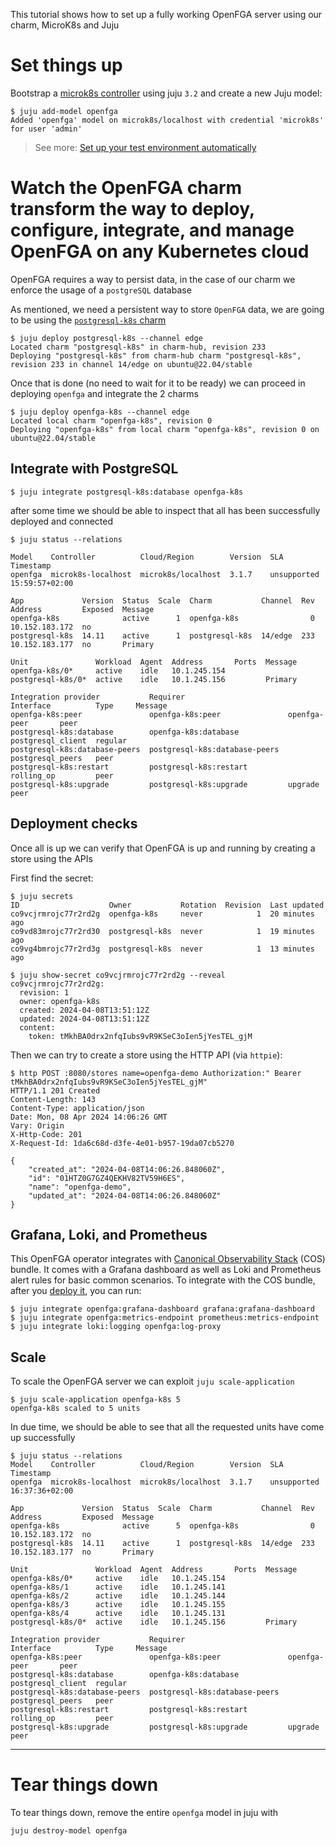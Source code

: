 This tutorial shows how to set up a fully working OpenFGA server using our charm, MicroK8s and Juju 

# Set things up

Bootstrap a [microk8s controller](https://juju.is/docs/juju/set-up--tear-down-your-test-environment#heading--set-up-automatically) using juju `3.2` and create a new Juju model:

```shell
$ juju add-model openfga
Added 'openfga' model on microk8s/localhost with credential 'microk8s' for user 'admin'
```

> See more: [Set up your test environment automatically](https://juju.is/docs/juju/set-up--tear-down-your-test-environment#heading--set-up-automatically)



# Watch the OpenFGA charm transform the way to deploy, configure, integrate, and manage OpenFGA on any Kubernetes cloud

OpenFGA requires a way to persist data, in the case of our charm we enforce the usage of a `postgreSQL` database


As mentioned, we need a persistent way to store `OpenFGA` data, we are going to be using the [`postgresql-k8s` charm](https://charmhub.io/postgresql-k8s) 


```shell
$ juju deploy postgresql-k8s --channel edge
Located charm "postgresql-k8s" in charm-hub, revision 233
Deploying "postgresql-k8s" from charm-hub charm "postgresql-k8s", revision 233 in channel 14/edge on ubuntu@22.04/stable

```

Once that is done (no need to wait for it to be ready) we can proceed in deploying `openfga` and integrate the 2 charms 


```shell
$ juju deploy openfga-k8s --channel edge
Located local charm "openfga-k8s", revision 0
Deploying "openfga-k8s" from local charm "openfga-k8s", revision 0 on ubuntu@22.04/stable
```

## Integrate with PostgreSQL


```shell 
$ juju integrate postgresql-k8s:database openfga-k8s
```

after some time we should be able to inspect that all has been successfully deployed and connected


```shell
$ juju status --relations                           

Model    Controller          Cloud/Region        Version  SLA          Timestamp
openfga  microk8s-localhost  microk8s/localhost  3.1.7    unsupported  15:59:57+02:00

App             Version  Status  Scale  Charm           Channel  Rev  Address         Exposed  Message
openfga-k8s              active      1  openfga-k8s                0  10.152.183.172  no       
postgresql-k8s  14.11    active      1  postgresql-k8s  14/edge  233  10.152.183.177  no       Primary

Unit               Workload  Agent  Address       Ports  Message
openfga-k8s/0*     active    idle   10.1.245.154         
postgresql-k8s/0*  active    idle   10.1.245.156         Primary

Integration provider           Requirer                       Interface          Type     Message
openfga-k8s:peer               openfga-k8s:peer               openfga-peer       peer     
postgresql-k8s:database        openfga-k8s:database           postgresql_client  regular  
postgresql-k8s:database-peers  postgresql-k8s:database-peers  postgresql_peers   peer     
postgresql-k8s:restart         postgresql-k8s:restart         rolling_op         peer     
postgresql-k8s:upgrade         postgresql-k8s:upgrade         upgrade            peer   
```


## Deployment checks

Once all is up we can verify that OpenFGA is up and running by creating a store using the APIs

First find the secret:

```shell
$ juju secrets                      
ID                    Owner           Rotation  Revision  Last updated
co9vcjrmrojc77r2rd2g  openfga-k8s     never            1  20 minutes ago  
co9vd83mrojc77r2rd30  postgresql-k8s  never            1  19 minutes ago  
co9vg4bmrojc77r2rd3g  postgresql-k8s  never            1  13 minutes ago  

$ juju show-secret co9vcjrmrojc77r2rd2g --reveal
co9vcjrmrojc77r2rd2g:
  revision: 1
  owner: openfga-k8s
  created: 2024-04-08T13:51:12Z
  updated: 2024-04-08T13:51:12Z
  content:
    token: tMkhBA0drx2nfqIubs9vR9KSeC3oIen5jYesTEL_gjM
```

Then we can try to create a store using the HTTP API (via `httpie`):

```shell
$ http POST :8080/stores name=openfga-demo Authorization:" Bearer tMkhBA0drx2nfqIubs9vR9KSeC3oIen5jYesTEL_gjM"                                           
HTTP/1.1 201 Created
Content-Length: 143
Content-Type: application/json
Date: Mon, 08 Apr 2024 14:06:26 GMT
Vary: Origin
X-Http-Code: 201
X-Request-Id: 1da6c68d-d3fe-4e01-b957-19da07cb5270

{
    "created_at": "2024-04-08T14:06:26.848060Z",
    "id": "01HTZ0G7GZ4QEKHV82TV59H6ES",
    "name": "openfga-demo",
    "updated_at": "2024-04-08T14:06:26.848060Z"
}
```

## Grafana, Loki, and Prometheus

This OpenFGA operator integrates with [Canonical Observability Stack](https://charmhub.io/topics/canonical-observability-stack) (COS) bundle.
It comes with a Grafana dashboard as well as Loki and Prometheus alert rules for basic common scenarios.
To integrate with the COS bundle, after you [deploy it](https://charmhub.io/topics/canonical-observability-stack/tutorials/install-microk8s#heading--deploy-the-cos-lite-bundle), you can run:


```shell
$ juju integrate openfga:grafana-dashboard grafana:grafana-dashboard
$ juju integrate openfga:metrics-endpoint prometheus:metrics-endpoint
$ juju integrate loki:logging openfga:log-proxy
```


## Scale 

To scale the OpenFGA server we can exploit `juju scale-application`


```shell
$ juju scale-application openfga-k8s 5
openfga-k8s scaled to 5 units
```

In due time, we should be able to see that all the requested units have come up successfully


```shell
$ juju status --relations                               
Model    Controller          Cloud/Region        Version  SLA          Timestamp
openfga  microk8s-localhost  microk8s/localhost  3.1.7    unsupported  16:37:36+02:00

App             Version  Status  Scale  Charm           Channel  Rev  Address         Exposed  Message
openfga-k8s              active      5  openfga-k8s                0  10.152.183.172  no       
postgresql-k8s  14.11    active      1  postgresql-k8s  14/edge  233  10.152.183.177  no       Primary

Unit               Workload  Agent  Address       Ports  Message
openfga-k8s/0*     active    idle   10.1.245.154         
openfga-k8s/1      active    idle   10.1.245.141         
openfga-k8s/2      active    idle   10.1.245.144         
openfga-k8s/3      active    idle   10.1.245.155         
openfga-k8s/4      active    idle   10.1.245.131         
postgresql-k8s/0*  active    idle   10.1.245.156         Primary

Integration provider           Requirer                       Interface          Type     Message
openfga-k8s:peer               openfga-k8s:peer               openfga-peer       peer     
postgresql-k8s:database        openfga-k8s:database           postgresql_client  regular  
postgresql-k8s:database-peers  postgresql-k8s:database-peers  postgresql_peers   peer     
postgresql-k8s:restart         postgresql-k8s:restart         rolling_op         peer     
postgresql-k8s:upgrade         postgresql-k8s:upgrade         upgrade            peer    
```
---


# Tear things down

To tear things down, remove the entire `openfga` model in juju with 

```shell
juju destroy-model openfga
```
